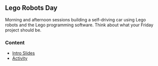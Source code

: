 ## Lego Robots Day

Morning and afternoon sessions building a self-driving car using Lego robots and the
Lego programming software. Think about what your Friday project should be.


### Content

* [Intro Slides](day-4.html)
* [Activity](Lego-Robots.pptx)
